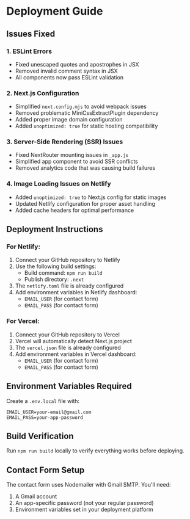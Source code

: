 # Deployment Guide

## Issues Fixed

### 1. ESLint Errors
- Fixed unescaped quotes and apostrophes in JSX
- Removed invalid comment syntax in JSX
- All components now pass ESLint validation

### 2. Next.js Configuration
- Simplified `next.config.mjs` to avoid webpack issues
- Removed problematic MiniCssExtractPlugin dependency
- Added proper image domain configuration
- Added `unoptimized: true` for static hosting compatibility

### 3. Server-Side Rendering (SSR) Issues
- Fixed NextRouter mounting issues in `_app.js`
- Simplified app component to avoid SSR conflicts
- Removed analytics code that was causing build failures

### 4. Image Loading Issues on Netlify
- Added `unoptimized: true` to Next.js config for static images
- Updated Netlify configuration for proper asset handling
- Added cache headers for optimal performance

## Deployment Instructions

### For Netlify:
1. Connect your GitHub repository to Netlify
2. Use the following build settings:
   - Build command: `npm run build`
   - Publish directory: `.next`
3. The `netlify.toml` file is already configured
4. Add environment variables in Netlify dashboard:
   - `EMAIL_USER` (for contact form)
   - `EMAIL_PASS` (for contact form)

### For Vercel:
1. Connect your GitHub repository to Vercel
2. Vercel will automatically detect Next.js project
3. The `vercel.json` file is already configured
4. Add environment variables in Vercel dashboard:
   - `EMAIL_USER` (for contact form)
   - `EMAIL_PASS` (for contact form)

## Environment Variables Required

Create a `.env.local` file with:
```
EMAIL_USER=your-email@gmail.com
EMAIL_PASS=your-app-password
```

## Build Verification

Run `npm run build` locally to verify everything works before deploying.

## Contact Form Setup

The contact form uses Nodemailer with Gmail SMTP. You'll need:
1. A Gmail account
2. An app-specific password (not your regular password)
3. Environment variables set in your deployment platform
